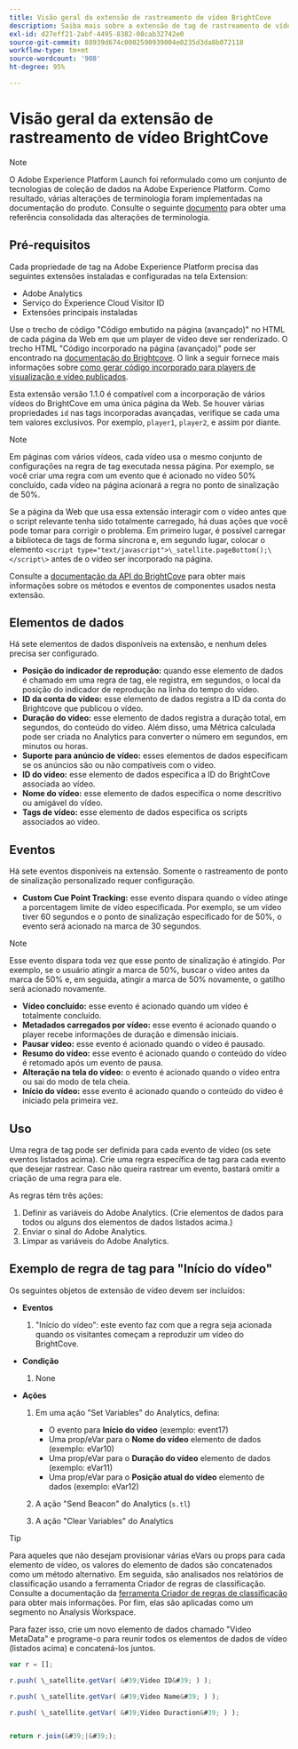 ```yaml
---
title: Visão geral da extensão de rastreamento de vídeo BrightCove
description: Saiba mais sobre a extensão de tag de rastreamento de vídeo BrightCove na Adobe Experience Platform.
exl-id: d27eff21-2abf-4495-8382-08cab32742e0
source-git-commit: 88939d674c0002590939004e0235d3da8b072118
workflow-type: tm+mt
source-wordcount: '908'
ht-degree: 95%

---
```


# Visão geral da extensão de rastreamento de vídeo BrightCove

>[!NOTE]
>
>O Adobe Experience Platform Launch foi reformulado como um conjunto de tecnologias de coleção de dados na Adobe Experience Platform. Como resultado, várias alterações de terminologia foram implementadas na documentação do produto. Consulte o seguinte [documento](../../../term-updates.md) para obter uma referência consolidada das alterações de terminologia.

## Pré-requisitos

Cada propriedade de tag na Adobe Experience Platform precisa das seguintes extensões instaladas e configuradas na tela Extension:

* Adobe Analytics
* Serviço do Experience Cloud Visitor ID
* Extensões principais instaladas

Use o trecho de código &quot;Código embutido na página (avançado)&quot; no HTML de cada página da Web em que um player de vídeo deve ser renderizado. O trecho HTML &quot;Código incorporado na página (avançado)&quot; pode ser encontrado na [documentação do Brightcove](https://studio.support.brightcove.com/publish/choosing-correct-embed-code.html#inpage). O link a seguir fornece mais informações sobre [como gerar código incorporado para players de visualização e vídeo publicados](https://studio.support.brightcove.com/players/generating-player-embed-code.html).

Esta extensão versão 1.1.0 é compatível com a incorporação de vários vídeos do BrightCove em uma única página da Web. Se houver várias propriedades `id` nas tags incorporadas avançadas, verifique se cada uma tem valores exclusivos. Por exemplo, `player1`, `player2`, e assim por diante.

>[!NOTE]
>
>Em páginas com vários vídeos, cada vídeo usa o mesmo conjunto de configurações na regra de tag executada nessa página. Por exemplo, se você criar uma regra com um evento que é acionado no vídeo 50% concluído, cada vídeo na página acionará a regra no ponto de sinalização de 50%.

Se a página da Web que usa essa extensão interagir com o vídeo antes que o script relevante tenha sido totalmente carregado, há duas ações que você pode tomar para corrigir o problema. Em primeiro lugar, é possível carregar a biblioteca de tags de forma síncrona e, em segundo lugar, colocar o elemento `<script type="text/javascript">\_satellite.pageBottom();\</script\>` antes de o vídeo ser incorporado na página.

Consulte a [documentação da API do BrightCove](https://docs.brightcove.com/brightcove-player/1.x/Player.html#vjsplayer) para obter mais informações sobre os métodos e eventos de componentes usados nesta extensão.

## Elementos de dados

Há sete elementos de dados disponíveis na extensão, e nenhum deles precisa ser configurado.

* **Posição do indicador de reprodução:** quando esse elemento de dados é chamado em uma regra de tag, ele registra, em segundos, o local da posição do indicador de reprodução na linha do tempo do vídeo.
* **ID da conta do vídeo:** esse elemento de dados registra a ID da conta do Brightcove que publicou o vídeo.
* **Duração do vídeo:** esse elemento de dados registra a duração total, em segundos, do conteúdo do vídeo. Além disso, uma Métrica calculada pode ser criada no Analytics para converter o número em segundos, em minutos ou horas.
* **Suporte para anúncio de vídeo:** esses elementos de dados especificam se os anúncios são ou não compatíveis com o vídeo.
* **ID do vídeo:** esse elemento de dados especifica a ID do BrightCove associada ao vídeo.
* **Nome do vídeo:** esse elemento de dados especifica o nome descritivo ou amigável do vídeo.
* **Tags de vídeo:** esse elemento de dados especifica os scripts associados ao vídeo.

## Eventos

Há sete eventos disponíveis na extensão. Somente o rastreamento de ponto de sinalização personalizado requer configuração.

* **Custom Cue Point Tracking:** esse evento dispara quando o vídeo atinge a porcentagem limite de vídeo especificada. Por exemplo, se um vídeo tiver 60 segundos e o ponto de sinalização especificado for de 50%, o evento será acionado na marca de 30 segundos.

>[!NOTE]
>
>Esse evento dispara toda vez que esse ponto de sinalização é atingido. Por exemplo, se o usuário atingir a marca de 50%, buscar o vídeo antes da marca de 50% e, em seguida, atingir a marca de 50% novamente, o gatilho será acionado novamente.

* **Vídeo concluído:** esse evento é acionado quando um vídeo é totalmente concluído.
* **Metadados carregados por vídeo:** esse evento é acionado quando o player recebe informações de duração e dimensão iniciais.
* **Pausar vídeo:** esse evento é acionado quando o vídeo é pausado.
* **Resumo do vídeo:** esse evento é acionado quando o conteúdo do vídeo é retomado após um evento de pausa.
* **Alteração na tela do vídeo:** o evento é acionado quando o vídeo entra ou sai do modo de tela cheia.
* **Início do vídeo:** esse evento é acionado quando o conteúdo do vídeo é iniciado pela primeira vez.

## Uso

Uma regra de tag pode ser definida para cada evento de vídeo (os sete eventos listados acima). Crie uma regra específica de tag para cada evento que desejar rastrear. Caso não queira rastrear um evento, bastará omitir a criação de uma regra para ele.

As regras têm três ações:

1. Definir as variáveis do Adobe Analytics. (Crie elementos de dados para todos ou alguns dos elementos de dados listados acima.)
1. Enviar o sinal do Adobe Analytics.
1. Limpar as variáveis do Adobe Analytics.

## Exemplo de regra de tag para &quot;Início do vídeo&quot;

Os seguintes objetos de extensão de vídeo devem ser incluídos:

* **Eventos**

   1. &quot;Início do vídeo&quot;: este evento faz com que a regra seja acionada quando os visitantes começam a reproduzir um vídeo do BrightCove.

* **Condição**

   1. None

* **Ações**

   1. Em uma ação &quot;Set Variables&quot; do Analytics, defina:

      * O evento para **Início do vídeo** (exemplo: event17)
      * Uma prop/eVar para o **Nome do vídeo** elemento de dados (exemplo: eVar10)
      * Uma prop/eVar para o **Duração do vídeo** elemento de dados (exemplo: eVar11)
      * Uma prop/eVar para o **Posição atual do vídeo** elemento de dados (exemplo: eVar12)
   1. A ação &quot;Send Beacon&quot; do Analytics (`s.tl`)
   1. A ação &quot;Clear Variables&quot; do Analytics


>[!TIP]
>
>Para aqueles que não desejam provisionar várias eVars ou props para cada elemento de vídeo, os valores do elemento de dados são concatenados como um método alternativo. Em seguida, são analisados nos relatórios de classificação usando a ferramenta Criador de regras de classificação. Consulte a documentação da [ferramenta Criador de regras de classificação](https://experienceleague.adobe.com/docs/analytics/components/classifications/classifications-rulebuilder/classification-rule-builder.html?lang=pt-BR) para obter mais informações. Por fim, elas são aplicadas como um segmento no Analysis Workspace.
>
>Para fazer isso, crie um novo elemento de dados chamado &quot;Video MetaData&quot; e programe-o para reunir todos os elementos de dados de vídeo (listados acima) e concatená-los juntos.

```javascript
var r = [];

r.push( \_satellite.getVar( &#39;Video ID&#39; ) );

r.push( \_satellite.getVar( &#39;Video Name&#39; ) );

r.push( \_satellite.getVar( &#39;Video Duraction&#39; ) );


return r.join(&#39;|&#39;);
```
